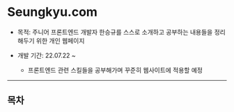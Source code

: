 # Seungkyu.com

* 목적: 주니어 프론트엔드 개발자 한승규를 스스로 소개하고 공부하는 내용들을 정리해두기 위한 개인 웹페이지

* 개발 기간: 22.07.22 ~ 
  - 프론트엔드 관련 스킬들을 공부해가며 꾸준히 웹사이트에 적용할 예정

<hr>

## 목차
